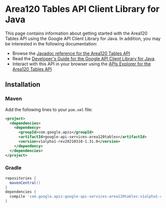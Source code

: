 # Area120 Tables API Client Library for Java



This page contains information about getting started with the Area120 Tables API
using the Google API Client Library for Java. In addition, you may be interested
in the following documentation:

* Browse the [Javadoc reference for the Area120 Tables API][javadoc]
* Read the [Developer's Guide for the Google API Client Library for Java][google-api-client].
* Interact with this API in your browser using the [APIs Explorer for the Area120 Tables API][api-explorer]

## Installation

### Maven

Add the following lines to your `pom.xml` file:

```xml
<project>
  <dependencies>
    <dependency>
      <groupId>com.google.apis</groupId>
      <artifactId>google-api-services-area120tables</artifactId>
      <version>v1alpha1-rev20210310-1.31.0</version>
    </dependency>
  </dependencies>
</project>
```

### Gradle

```gradle
repositories {
  mavenCentral()
}
dependencies {
  compile 'com.google.apis:google-api-services-area120tables:v1alpha1-rev20210310-1.31.0'
}
```

[javadoc]: https://googleapis.dev/java/google-api-services-area120tables/latest/index.html
[google-api-client]: https://github.com/googleapis/google-api-java-client/
[api-explorer]: https://developers.google.com/apis-explorer/#p/area120tables/v1/
